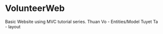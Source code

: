 # VolunteerWeb
Basic Website using MVC tutorial series. 
Thuan Vo - Entities/Model
Tuyet Ta - layout
